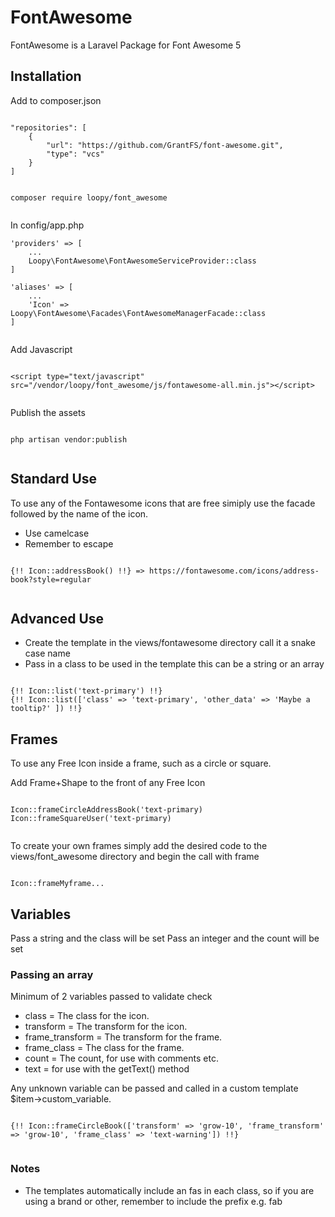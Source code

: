 # FontAwesome

FontAwesome is a Laravel Package for Font Awesome 5

## Installation

Add to composer.json

```

"repositories": [
    {
        "url": "https://github.com/GrantFS/font-awesome.git",
        "type": "vcs"
    }
]

```

```

composer require loopy/font_awesome


```

In config/app.php

```
'providers' => [
    ...
    Loopy\FontAwesome\FontAwesomeServiceProvider::class
]

'aliases' => [
    ...
    'Icon' => Loopy\FontAwesome\Facades\FontAwesomeManagerFacade::class
]


```

Add Javascript

```

<script type="text/javascript" src="/vendor/loopy/font_awesome/js/fontawesome-all.min.js"></script>


```


Publish the assets

```

php artisan vendor:publish


```

## Standard Use


To use any of the Fontawesome icons that are free simiply use the facade followed by the name of the icon.
- Use camelcase
- Remember to escape

```

{!! Icon::addressBook() !!} => https://fontawesome.com/icons/address-book?style=regular


```

## Advanced Use

- Create the template in the views/fontawesome directory call it a snake case name
- Pass in a class to be used in the template this can be a string or an array

```

{!! Icon::list('text-primary') !!}
{!! Icon::list(['class' => 'text-primary', 'other_data' => 'Maybe a tooltip?' ]) !!}

```

## Frames

To use any Free Icon inside a frame, such as a circle or square.

Add Frame+Shape to the front of any Free Icon

```

Icon::frameCircleAddressBook('text-primary)
Icon::frameSquareUser('text-primary)


```

To create your own frames simply add the desired code to the views/font_awesome directory and begin the call with frame

```

Icon::frameMyframe...

```

## Variables

Pass a string and the class will be set
Pass an integer and the count will be set

### Passing an array

Minimum of 2 variables passed to validate check

- class = The class for the icon.
- transform = The transform for the icon.
- frame_transform = The transform for the frame.
- frame_class = The class for the frame.
- count = The count, for use with comments etc.
- text = for use with the getText() method

Any unknown variable can be passed and called in a custom template $item->custom_variable.

```

{!! Icon::frameCircleBook(['transform' => 'grow-10', 'frame_transform' => 'grow-10', 'frame_class' => 'text-warning']) !!}


```

### Notes

- The templates automatically include an fas in each class, so if you are using a brand or other, remember to include the prefix e.g. fab
